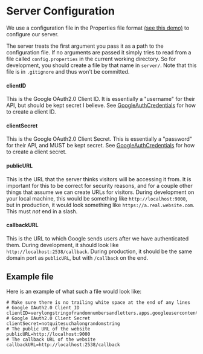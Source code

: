 # Server Configuration

We use a configuration file in the Properties file format
[(see this demo)](https://www.mkyong.com/java/java-properties-file-examples/)
to configure our server.

The server treats the first argument you pass it as a path to the configuration
file. If no arguments are passed it simply tries to read from a file called
`config.properties` in the current working directory. So for development,
you should create a file by that name in `server/`. Note that this file is
in `.gitignore` and thus won't be committed.


#### clientID

This is the Google OAuth2.0 Client ID. It is essentially
a "username" for their API, but should be kept secret I believe.
See [GoogleAuthCredentials](./GoogleAuthCredentials.md) for how to 
create a client ID.

#### clientSecret

This is the Google OAuth2.0 Client Secret. This is essentially
a "password" for their API, and MUST be kept secret.
See [GoogleAuthCredentials](./GoogleAuthCredentials.md) for how to 
create a client secret.

#### publicURL

This is the URL that the server thinks visitors will be accessing
it from. It is important for this to be correct for security reasons,
and for a couple other things that assume we can create URLs for
visitors. During development on your local machine, this would be
something like `http://localhost:9000`, but in production, it would
look something like `https://a.real.website.com`. This must _not_
end in a slash.

#### callbackURL

This is the URL to which Google sends users after we have authenticated
them. During development, it should look like `http://localhost:2538/callback`.
During production, it should be the same domain port as `publicURL`, but
with `/callback` on the end.
## Example file

Here is an example of what such a file would look like:
```
# Make sure there is no trailing white space at the end of any lines
# Google OAuth2.0 Client ID
clientID=verylongstringofrandomnumbersandletters.apps.googleusercontent.com
# Google OAuth2.0 Client Secret
clientSecret=notquitesuchalongrandomstring
# The public URL of the website
publicURL=http://localhost:9000
# The callback URL of the website
callbackURL=http://localhost:2538/callback
```
